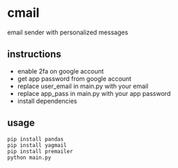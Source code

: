 # cmail

email sender with personalized messages

## instructions

- enable 2fa on google account
- get app password from google account
- replace user_email in main.py with your email
- replace app_pass in main.py with your app password
- install dependencies

## usage

```
pip install pandas
pip install yagmail
pip install premailer
python main.py
```
